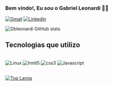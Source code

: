 ### Bem vindo!, Eu sou o Gabriel Leonardi 👋🏻


[![Gmail](https://img.shields.io/badge/Gmail-D14836?style=for-the-badge&logo=gmail&logoColor=white)](mailto:biel.leonari@gmail.com)
[![Linkedin](https://img.shields.io/badge/LinkedIn-0077B5?style=for-the-badge&logo=linkedin&logoColor=white)](https://www.linkedin.com/in/gabriel-leonardi-61556b144/)


![Gbleonardi GitHub stats](https://github-readme-stats.vercel.app/api?username=Gbleonardi&show_icons=true&theme=dracula)

## Tecnologias que utilizo
<br>

<div style="display: inline_block">
<img align="center" alt=Linux src="https://img.shields.io/badge/Linux_Mint-87CF3E?style=for-the-badge&logo=linux-mint&logoColor=white">
 <img align="center" alt=hmtl5 src="https://img.shields.io/badge/HTML5-E34F26?style=for-the-badge&logo=html5&logoColor=white">
 <img align="center" alt=css3 src="https://img.shields.io/badge/CSS3-1572B6?style=for-the-badge&logo=css3&logoColor=white">
 <img align="center" alt=Javascript src="https://img.shields.io/badge/JavaScript-F7DF1E?style=for-the-badge&logo=javascript&logoColor=black"><br> <br>

 [![Top Langs](https://github-readme-stats.vercel.app/api/top-langs/?username=Gbleonardi&layout=compact)](https://github.com/Gbleonardi/github-readme-stats)

 </div>
